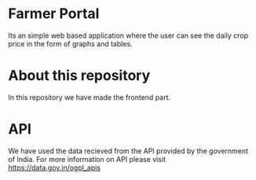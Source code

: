 # Farmer Portal
Its an simple web based application where the user can see the daily crop price in the form of graphs and tables.

# About this repository
In this repository we have made the frontend part.

# API 
We have used the data recieved from the API provided by the government of India. For more information on API please visit https://data.gov.in/ogpl_apis
